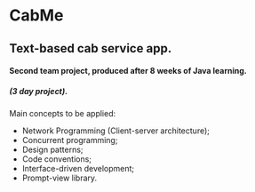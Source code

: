 # CabMe
<h2>Text-based cab service app.</h2>

<h4>Second team project, produced after 8 weeks of Java learning.</h4>

<h5>(3 day project).</h5>

Main concepts to be applied:
* Network Programming (Client-server architecture);
* Concurrent programming;
* Design patterns;
* Code conventions;
* Interface-driven development;
* Prompt-view library.

